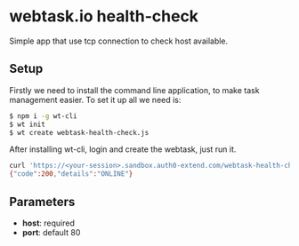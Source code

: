# webtask.io health-check

Simple app that use tcp connection to check host available.

## Setup

Firstly we need to install the command line application, to make task management easier. To set it up all we need is:

```bash
$ npm i -g wt-cli
$ wt init
$ wt create webtask-health-check.js
```

After installing wt-cli, login and create the webtask, just run it.

```bash
curl 'https://<your-session>.sandbox.auth0-extend.com/webtask-health-check?host=google.com'
{"code":200,"details":"ONLINE"}
```

## Parameters

- **host**: required
- **port**: default 80
